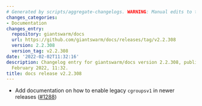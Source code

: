 ```yaml
---
# Generated by scripts/aggregate-changelogs. WARNING: Manual edits to this files will be overwritten.
changes_categories:
- Documentation
changes_entry:
  repository: giantswarm/docs
  url: https://github.com/giantswarm/docs/releases/tag/v2.2.308
  version: 2.2.308
  version_tag: v2.2.308
date: '2022-02-02T11:32:16'
description: Changelog entry for giantswarm/docs version 2.2.308, published on 02
  February 2022, 11:32.
title: docs release v2.2.308
---
```


- Add documentation on how to enable legacy `cgroupsv1` in newer releases ([#1288](https://github.com/giantswarm/docs/pull/1288))
